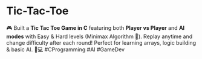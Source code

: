# Tic-Tac-Toe
🎮 Built a **Tic Tac Toe Game in C** featuring both **Player vs Player** and **AI modes** with Easy &amp; Hard levels (Minimax Algorithm 🤖). Replay anytime and change difficulty after each round! Perfect for learning arrays, logic building &amp; basic AI. 🧠💻 #CProgramming #AI #GameDev
